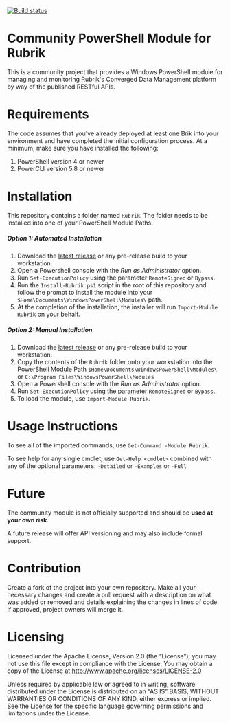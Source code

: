 [![Build status](https://ci.appveyor.com/api/projects/status/52cv3jshak2w7624?svg=true)](https://ci.appveyor.com/project/chriswahl/powershell-module)

Community PowerShell Module for Rubrik
============================

This is a community project that provides a Windows PowerShell module for managing and monitoring Rubrik's Converged Data Management platform by way of the published RESTful APIs.

# Requirements

The code assumes that you've already deployed at least one Brik into your environment and have completed the initial configuration process. At a minimum, make sure you have installed the following:

1. PowerShell version 4 or newer
2. PowerCLI version 5.8 or newer

# Installation

This repository contains a folder named `Rubrik`. The folder needs to be installed into one of your PowerShell Module Paths.

##### Option 1: Automated Installation

1. Download the [latest release](https://github.com/rubrikinc/PowerShell-Module/releases/latest) or any pre-release build to your workstation.
2. Open a Powershell console with the *Run as Administrator* option.
3. Run `Set-ExecutionPolicy` using the parameter `RemoteSigned` or `Bypass`.
2. Run the `Install-Rubrik.ps1` script in the root of this repository and follow the prompt to install the module into your `$Home\Documents\WindowsPowerShell\Modules\` path.
3. At the completion of the installation, the installer will run `Import-Module Rubrik` on your behalf.

##### Option 2: Manual Installation

1. Download the [latest release](https://github.com/rubrikinc/PowerShell-Module/releases/latest) or any pre-release build to your workstation.
2. Copy the contents of the `Rubrik` folder onto your workstation into the PowerShell Module Path `$Home\Documents\WindowsPowerShell\Modules\` or `C:\Program Files\WindowsPowerShell\Modules`
2. Open a Powershell console with the *Run as Administrator* option.
3. Run `Set-ExecutionPolicy` using the parameter `RemoteSigned` or `Bypass`.
5. To load the module, use `Import-Module Rubrik`.

# Usage Instructions

To see all of the imported commands, use `Get-Command -Module Rubrik`.

To see help for any single cmdlet, use `Get-Help <cmdlet>` combined with any of the optional parameters: `-Detailed` or `-Examples` or `-Full`

# Future

The community module is not officially supported and should be **used at your own risk**.

A future release will offer API versioning and may also include formal support.

# Contribution

Create a fork of the project into your own repository. Make all your necessary changes and create a pull request with a description on what was added or removed and details explaining the changes in lines of code. If approved, project owners will merge it.

# Licensing

Licensed under the Apache License, Version 2.0 (the “License”); you may not use this file except in compliance with the License. You may obtain a copy of the License at http://www.apache.org/licenses/LICENSE-2.0

Unless required by applicable law or agreed to in writing, software distributed under the License is distributed on an “AS IS” BASIS, WITHOUT WARRANTIES OR CONDITIONS OF ANY KIND, either express or implied. See the License for the specific language governing permissions and limitations under the License.
